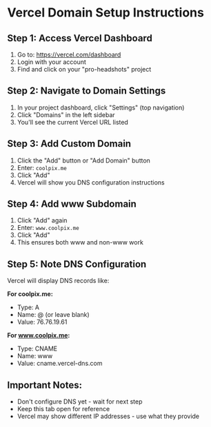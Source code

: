 # Vercel Domain Setup Instructions

## Step 1: Access Vercel Dashboard
1. Go to: https://vercel.com/dashboard
2. Login with your account
3. Find and click on your "pro-headshots" project

## Step 2: Navigate to Domain Settings
1. In your project dashboard, click "Settings" (top navigation)
2. Click "Domains" in the left sidebar
3. You'll see the current Vercel URL listed

## Step 3: Add Custom Domain
1. Click the "Add" button or "Add Domain" button
2. Enter: `coolpix.me`
3. Click "Add"
4. Vercel will show you DNS configuration instructions

## Step 4: Add www Subdomain
1. Click "Add" again
2. Enter: `www.coolpix.me`
3. Click "Add"
4. This ensures both www and non-www work

## Step 5: Note DNS Configuration
Vercel will display DNS records like:

**For coolpix.me:**
- Type: A
- Name: @ (or leave blank)
- Value: 76.76.19.61

**For www.coolpix.me:**
- Type: CNAME
- Name: www
- Value: cname.vercel-dns.com

## Important Notes:
- Don't configure DNS yet - wait for next step
- Keep this tab open for reference
- Vercel may show different IP addresses - use what they provide
